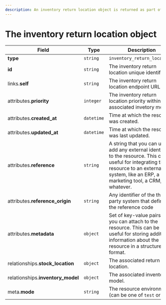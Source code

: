 ```yaml
---
description: An inventory return location object is returned as part of the response body of each successful list, retrieve, create or update API call.
---
```


# The inventory return location object

| Field          | Type     | Description                                  |
| -------------- | -------- | -------------------------------------------- |
| **type**       | `string` | `inventory_return_locations`                        |
| **id**         | `string` | The inventory return location unique identifier  |
| links.**self** | `string` | The inventory return location endpoint URL       |
| attributes.**priority** | `integer` | The inventory return location priority within the associated invetory model. |
| attributes.**created_at** | `datetime` | Time at which the resource was created. |
| attributes.**updated_at** | `datetime` | Time at which the resource was last updated. |
| attributes.**reference** | `string` | A string that you can use to add any external identifier to the resource. This can be useful for integrating the resource to an external system, like an ERP, a marketing tool, a CRM, or whatever. |
| attributes.**reference_origin** | `string` | Any identifier of the third party system that defines the reference code |
| attributes.**metadata** | `object` | Set of key-value pairs that you can attach to the resource. This can be useful for storing additional information about the resource in a structured format. |
| relationships.**stock_location** | `object` | The associated return location. |
| relationships.**inventory_model** | `object` | The associated inventory model. |
| meta.**mode** | `string` | The resource environment \(can be one of `test` or `live`\) |

